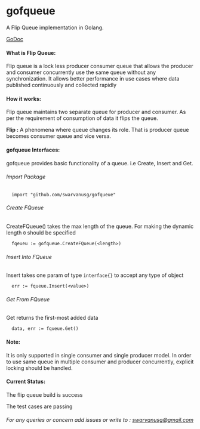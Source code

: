 # gofqueue
A Flip Queue implementation in Golang.

[GoDoc](https://godoc.org/github.com/swarvanusg/gofqueue) 


#### What is Flip Queue:
Flip queue is a lock less producer consumer queue that allows the producer and consumer concurrently use the same queue without any synchronization. It allows better performance in use cases where data published continuously and collected rapidly

#### How it works:
Flip queue maintains two separate queue for producer and consumer. As per the requirement of consumption of data it flips the queue.

**Flip :** A phenomena where queue changes its role. That is producer queue becomes consumer queue and vice versa. 

#### gofqueue Interfaces:
gofqueue provides basic functionality of a queue. i.e Create, Insert and Get. 

###### Import Package
```
  import "github.com/swarvanusg/gofqueue"
```
###### Create FQueue
CreateFQueue() takes the max length of the queue. For making the dynamic length ```0``` should be specified 
```
  fqeueu := gofqueue.CreateFQueue(<length>)
```
###### Insert Into FQueue
Insert takes one param of type ```interface{}``` to accept any type of object
```
  err := fqueue.Insert(<value>)
```
###### Get From FQueue
Get returns the first-most added data
```
  data, err := fqueue.Get()
```

#### Note:
It is only supported in single consumer and single producer model. In order to use same queue in multiple consumer and producer concurrently, explicit locking should be handled.

#### Current Status:
The flip queue build is success

The test cases are passing 


###### For any queries or concern add issues or write to : swarvanusg@gmail.com
